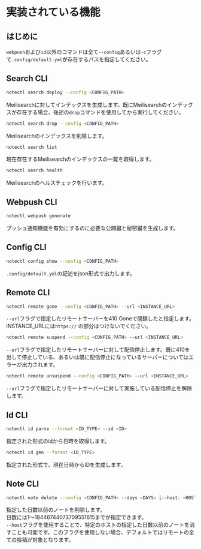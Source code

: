 # 実装されている機能

## はじめに
`webpush`および`id`以外のコマンドは全て`--config`あるいは`-c`フラグで`.config/default.yml`が存在するパスを指定してください。

## Search CLI
```bash
notectl search deploy --config <CONFIG_PATH>
```
Meilisearchに対してインデックスを生成します。既にMeilisearchのインデックスが存在する場合、後述の`drop`コマンドを使用してから実行してください。
  
```bash
notectl search drop --config <CONFIG_PATH>
```
Meilisearchのインデックスを削除します。

```bash
notectl search list
```
現在存在するMeilisearchのインデックスの一覧を取得します。

```bash
notectl search health
```
Meilisearchのヘルスチェックを行います。

## Webpush CLI
```bash
notectl webpush generate
```
プッシュ通知機能を有効にするのに必要な公開鍵と秘密鍵を生成します。

## Config CLI
```bash
notectl config show --config <CONFIG_PATH>
```
`.config/default.yml`の記述をjson形式で出力します。

## Remote CLI
```bash
notectl remote gone --config <CONFIG_PATH> --url <INSTANCE_URL>
```
`--url`フラグで指定したリモートサーバーを410 Goneで閉鎖したと指定します。INSTANCE_URLには`https://` の部分はつけないでください。

```bash
notectl remote suspend --config <CONFIG_PATH> --url <INSTANCE_URL>
```
`--url`フラグで指定したリモートサーバーに対して配信停止します。既に410を出して停止している、あるいは既に配信停止になっているサーバーについてはエラーが出力されます。

```bash
notectl remote unsuspend --config <CONFIG_PATH> --url <INSTANCE_URL>
```
`--url`フラグで指定したリモートサーバーに対して実施している配信停止を解除します。

## Id CLI
```bash
notectl id parse --format <ID_TYPE> --id <ID>
```
指定された形式のidから日時を取得します。
```bash
notectl id gen --format <ID_TYPE>
```
指定された形式で、現在日時からIDを生成します。

## Note CLI
```bash
notectl note delete --config <CONFIG_PATH> --days <DAYS> [--host: <HOST>]
```
指定した日数以前のノートを削除します。  
日数には1〜18446744073709551615までが指定できます。  
`--host`フラグを使用することで、特定のホストの指定した日数以前のノートを消すことも可能です。このフラグを使用しない場合、デフォルトではリモートの全ての投稿が対象となります。    

